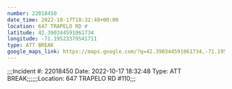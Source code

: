 ```yaml
---
number: 22018450
date_time: 2022-10-17T18:32:48+00:00
location: 647 TRAPELO RD #
latitude: 42.390344591061734
longitude: -71.19523379541711
type: ATT BREAK
google_maps_link: https://maps.google.com/?q=42.390344591061734,-71.19523379541711
---
```


;;;Incident #: 22018450   Date: 2022-10-17 18:32:48   Type: ATT BREAK;;;;;;Location: 647 TRAPELO RD #110;;;
